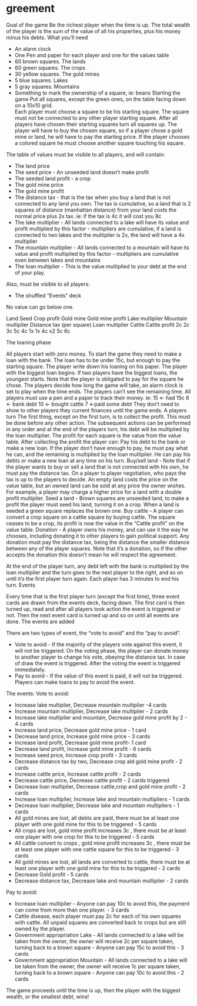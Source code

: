 # greement

Goal of the game
Be the richest player when the time is up. The total wealth of the player is the sum of the value of all his properties, plus his money minus his debts.
What you’ll need
- An alarm clock
- One Pen and paper for each player and one for the values table
- 60 brown squares. The lands
- 60 green squares. The crops
- 30 yellow squares. The gold mines
- 5 blue squares. Lakes
- 5 gray squares. Mountains
- Something to mark the ownership of a square, ie: beans
Starting the game
Put all squares, except the green ones, on the table facing down on a 10x10 grid.   
Each player must choose a square to be his starting square. The square must not be connected to any other player starting square.
After all players have chosen their starting squares turn all squares up. The player will have to buy the chosen square, so if a player chose a gold mine or land, he will have to pay the starting price. If the player chooses a colored square he must choose another square touching his square.

The table of values must be visible to all players, and will contain:
- The land price
- The seed price - An unseeded land doesn’t make profit
- The seeded land profit - a crop
- The gold mine price
- The gold mine profit 
- The distance tax -   that is the tax when you buy a land that is not connected to any land you own. The tax is cumulative, so a land that is 2 squares of distance (manhattan distance) from your land costs the normal price plus 2x tax. ie: if the tax is 4c it will cost you 8c
- The lake multiplier  - All lands connected to a lake will have its value and profit multiplied by this factor - multipliers are cumulative, if a land is connected to two lakes and the multiplier is 2x, the land will have a 4x multiplier
- The mountain multiplier - All lands connected to a mountain will have its value and profit multiplied by this factor - multipliers are cumulative even between lakes and mountains
- The loan multiplier - This is the value multiplied to your debt at the end of your play.

Also, must be visible to all players:
- The shuffled “Events” deck

No value can go below one.

Land
Seed
Crop profit
Gold mine
Gold mine profit
Lake multiplier
Mountain multiplier
Distance tax
(per square)
Loan multiplier
Cattle
Cattle profit
2c
2c
3c
5c
4c
1x
1x
4c
x2
5c
6c




































































The loaning phase

All players start with zero money. To start the game they need to make a loan with the bank. The loan has to be under 15c, but enough to pay the starting square. The player write down his loaning on his paper.
The player with the biggest loan begins. If two players have the biggest loans, the youngest starts. Note that the player is obligated to pay for the square he chose.
The players decide how long the game will take, an alarm clock is set to play when the time ends. The players can’t see the remaining time. All players must use a pen and a paper to track their money. ie:
15 <- had 15c                                              8 <- bank debt
10 <- bought cattle                                      7 <-paid some debt
They don’t need to show to other players they current finances until the game ends.
A players turn
	The first thing, except on the first turn, is to collect the profit. This must be done before any other action. The subsequent actions can be performed in any order and at the end of the players turn, his debt will be multiplied by the loan multiplier. The profit for each square is the value from the value table. After collecting the profit the player can:
Pay his debt to the bank or make a new loan. If the player don’t have enough to pay, he must pay what he can, and the remaining is multiplied by the loan multiplier. He can pay his debts or make a new loan at any time on his turn.
Buy/sell land - Note that if the player wants to buy or sell a land that is not connected with his own, he must pay the distance tax. On a player to player negotiation, who pays the tax is up to the players to decide. An empty land costs the price on the value table, but an owned land can be sold at any price the owner wishes. For example, a player may charge a higher price for a land with a double profit multiplier.
Seed a land - Brown squares are unseeded land, to make a profit the player must seed his land, turning it on a crop. When a land is seeded a green square replaces the brown one.
Buy cattle - A player can convert a crop square on a cattle square by buying cattle. The square ceases to be a crop, its profit is now the value in the “Cattle profit” on the value table.
Donation - A player owns his money, and can use it the way he chooses, including donating it to other players to gain political support. Any donation must pay the distance tax, being the distance the smaller distance between any of the player squares. Note that it’s a donation, so if the other accepts the donation this doesn’t mean he will respect the agreement.

At the end of the player turn, any debt left with the bank is multiplied by the loan multiplier and the turn goes to the next player to the right, and so on until it’s the first player turn again.
Each player has 3 minutes to end his turn.
Events

Every time that is the first player turn (except the first time), three event cards are drawn from the events deck, facing down. The first card is then turned up, read and after all players took action the event is triggered or not. Then the next event card is turned up and so on until all events are done. The events are added 

There are two types of event, the “vote to avoid” and the “pay to avoid”.
- Vote to avoid - If the majority of the players vote against this event, it will not be triggered. On the voting phase, the player can donate money to another player to change his vote, obeying the distance tax. In case of draw the event is triggered. After the voting the event is triggered immediately.
- Pay to avoid - If the value of this event is paid, it will not be triggered. Players can make loans to pay to avoid the event.

The events:
Vote to avoid:
- Increase lake multiplier, Decrease mountain multiplier -4 cards
- Increase mountain multiplier, Decrease lake multiplier  - 2 cards
- Increase lake multiplier and mountain, Decrease gold mine profit by 2 - 4 cards
- Increase land price, Decrease gold mine price - 1 card
- Decrease land price, Increase gold mine price - 3 cards
- Increase land profit, Decrease gold mine profit- 1 card
- Decrease land profit, Increase gold mine profit - 6 cards
- Increase seed price, Increase crop profit - 3 cards
- Decrease distance tax by two, Decrease crop ald gold mine profit - 2 cards
- Increase cattle price, Increase cattle profit - 2 cards
- Decrease cattle price, Decrease cattle profit - 2 cards triggered
- Decrease loan multiplier, Decrease cattle,crop and gold mine profit - 2 cards
- Increase loan multiplier, Increase lake and mountain multipliers - 1 cards
- Decrease loan multiplier, Decrease lake and mountain multipliers - 1 cards
- All gold mines are lost, all debts are paid, there must be at least one player with one gold mine for this to be triggered - 5 cards
- All crops are lost, gold mine profit increases 3c , there must be at least one player with one crop  for this to be triggered - 5 cards
- All cattle convert to crops , gold mine profit increases 3c , there must be at least one player with one cattle square for this to be triggered - 3 cards
- All gold mines are lost, all lands are converted to cattle, there must be at least one player with one gold mine for this to be triggered - 2 cards
- Decrease Gold profit - 5 cards
- Decrease distance tax, Decrease lake and mountain multiplier - 2 cards

Pay to avoid:
- Increase loan multiplier - Anyone can pay 10c to avoid this, the payment can come from more than one player. - 3 cards
- Cattle disease, each player must pay 2c for each of his own squares with cattle. All unpaid squares are converted back to crops but are still owned by the player.
- Government appropriation Lake - All lands connected to a lake will be taken from the owner, the owner will receive 2c per square taken, turning back to a brown square - Anyone can pay 15c to avoid this - 3 cards
- Government appropriation Mountain - All lands connected to a lake will be taken from the owner, the owner will receive 1c per square taken, turning back to a brown square - Anyone can pay 10c to avoid this - 2 cards

The game proceeds until the time is up, then the player with the biggest wealth, or the smallest debt, wins!
